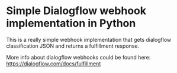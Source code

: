 # Simple Dialogflow webhook implementation in Python

This is a really simple webhook implementation that gets dialogflow classification JSON and returns a fulfillment response.

More info about dialogflow webhooks could be found here:
https://dialogflow.com/docs/fulfillment

